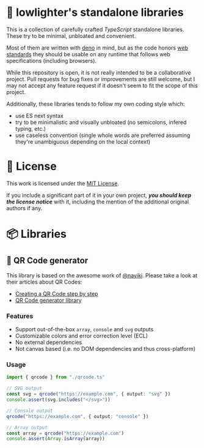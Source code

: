# 🍱 lowlighter's standalone libraries

This is a collection of carefully crafted _TypeScript_ standalone libraries. These try to be minimal, unbloated and convenient.

Most of them are written with [deno](https://deno.com) in mind, but as the code honors [web standards](https://developer.mozilla.org/en-US/docs/Learn/Getting_started_with_the_web/The_web_and_web_standards) they should be usable on any runtime that follows web specifications
(including browsers).

While this repository is open, it is not really intended to be a collaborative project. Pull requests for bug fixes or improvements are still welcome, but I may not accept any feature request if it doesn't seem to fit the scope of this project.

Additionally, these libraries tends to follow my own coding style which:

- use ES next syntax
- try to be minimalistic and visually unbloated (no semicolons, infered typing, etc.)
- use caseless convention (single whole words are preferred assuming they're unambiguous depending on the local context)

# 📜 License

This work is licensed under the [MIT License](./LICENSE).

If you include a significant part of it in your own project, _**you should keep the license notice**_ with it, including the mention of the additional original authors if any.

# 📦 Libraries

## 🔳 QR Code generator

This library is based on the awesome work of [@nayiki](https://github.com/nayuki). Please take a look at their articles about QR Codes:

- [Creating a QR Code step by step](https://www.nayuki.io/page/creating-a-qr-code-step-by-step)
- [QR Code generator library](https://www.nayuki.io/page/qr-code-generator-library)

### Features

- Support out-of-the-box `array`, `console` and `svg` outputs
- Customizable colors and error correction level (ECL)
- No external dependencies
- Not canvas based (i.e. no DOM dependencies and thus cross-platform)

### Usage

```ts
import { qrcode } from "./qrcode.ts"

// SVG output
const svg = qrcode("https://example.com", { output: "svg" })
console.assert(svg.includes("</svg>"))

// Console output
qrcode("https://example.com", { output: "console" })

// Array output
const array = qrcode("https://example.com")
console.assert(Array.isArray(array))
```
